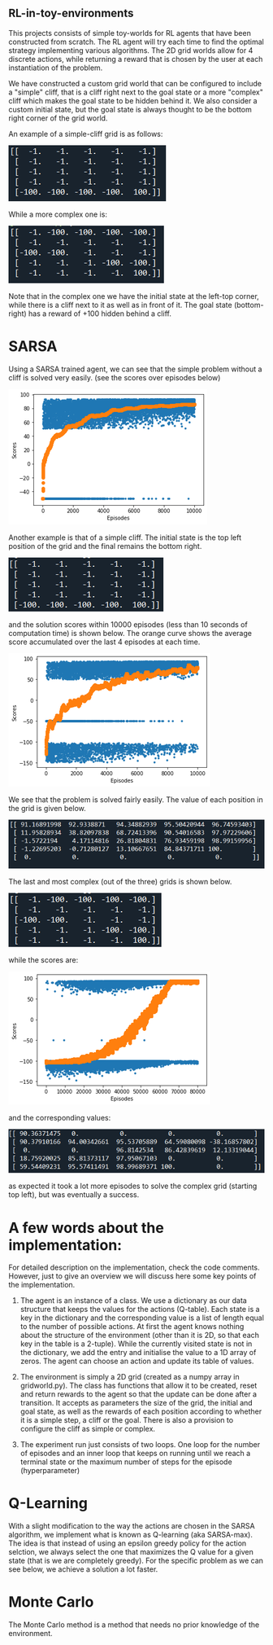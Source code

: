 ## RL-in-toy-environments

This projects consists of simple toy-worlds for RL agents that have been constructed from scratch. The RL agent will try each time to find the optimal strategy implementing various algorithms.
The 2D grid worlds allow for 4 discrete actions, while returning a reward that is chosen by the user at each instantiation of the problem.

We have constructed a custom grid world that can be configured to include a "simple" cliff, that is a cliff right next to the goal state or a more "complex" cliff which makes the goal state to be hidden behind it.
We also consider a custom initial state, but the goal state is always thought to be the bottom right corner of the grid world.

An example of a simple-cliff grid is as follows:

![SimpleGrid](images/simplegrid.PNG)

 While a more complex one is:
 
![ComplexGrid](images/complexgrid.PNG)

 Note that in the complex one we have the initial state at the left-top corner, while there is a cliff next to it as well as in front of it. The goal state (bottom-right) has a reward of +100 hidden behind a cliff.
 
 # SARSA
 
 Using a SARSA trained agent, we can see that the simple problem without a cliff is solved very easily. (see the scores over episodes below)

![NoCliff](images/SARSA_no_cliff_scores.png)


Another example is that of a simple cliff. The initial state is the top left position of the grid and the final remains the bottom right.

![SimpleCliffgrid](images/SARSA_simple_cliff_grid.PNG)

and the solution scores within 10000 episodes (less than 10 seconds of computation time) is shown below. The orange curve shows the average score accumulated over the last 4 episodes at each time.

![SimpleCliff](images/SARSA_simple_cliff_scores_avg.png)

We see that the problem is solved fairly easily. 
The value of each position in the grid is given below.

![SimpleCliffvalues](images/SARSA_simple_cliff_values.PNG)


The last and most complex (out of the three) grids is shown below.

![ComplexCliffgrid](images/SARSA_complex_cliff_grid.PNG)

while the scores are:

![SimpleCliff](images/SARSA_complex_cliff_scores_avg.png)

and the corresponding values:

![SimpleCliffvalues](images/SARSA_complex_cliff_values.PNG)

as expected it took a lot more episodes to solve the complex grid (starting top left), but was eventually a success.

# A few words about the implementation:
For detailed description on the implementation, check the code comments. However, just to give an overview we will discuss here some key points of the implementation.

1) The agent is an instance of a class. We use a dictionary as our data structure that keeps the values for the actions (Q-table). Each state is a key in the dictionary and the corresponding value is a list of length equal to the number of possible actions. At first the agent knows nothing about the structure of the environment (other than it is 2D, so that each key in the table is a 2-tuple). While the currently visited state is not in the dictionary, we add the entry and initialise the value to a 1D array of zeros. The agent can choose an action and update its table of values.

2) The environment is simply a 2D grid (created as a numpy array in gridworld.py). The class has functions that allow it to be created, reset and return rewards to the agent so that the update can be done after a transition. It accepts as parameters the size of the grid, the initial and goal state, as well as the rewards of each position according to whether it is a simple step, a cliff or the goal. There is also a provision to configure the cliff as simple or complex.

3) The experiment run just consists of two loops. One loop for the number of episodes and an inner loop that keeps on running until we reach a terminal state or the maximum number of steps for the episode (hyperparameter)

# Q-Learning
With a slight modification to the way the actions are chosen in the SARSA algorithm, we implement what is known as Q-learning (aka SARSA-max). The idea is that instead of using an epsilon greedy policy for the action selction, we always select the one that maximizes the Q value for a given state (that is we are completely greedy). For the specific problem as we can see below, we achieve a solution a lot faster.

# Monte Carlo

The Monte Carlo method is a method that needs no prior knowledge of the environment.
